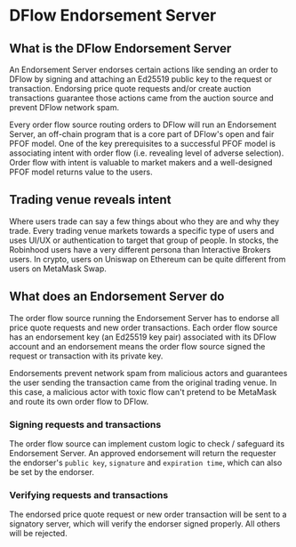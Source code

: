 # DFlow Endorsement Server

## What is the DFlow Endorsement Server

An Endorsement Server endorses certain actions like sending an order to DFlow by signing and attaching an Ed25519 public key to the request or transaction. Endorsing price quote requests and/or create auction transactions guarantee those actions came from the auction source and prevent DFlow network spam.

Every order flow source routing orders to DFlow will run an Endorsement Server, an off-chain program that is a core part of DFlow's open and fair PFOF model. One of the key prerequisites to a successful PFOF model is associating intent with order flow (i.e. revealing level of adverse selection). Order flow with intent is valuable to market makers and a well-designed PFOF model returns value to the users.

## Trading venue reveals intent

Where users trade can say a few things about who they are and why they trade. Every trading venue markets towards a specific type of users and uses UI/UX or authentication to target that group of people. In stocks, the Robinhood users have a very different persona than Interactive Brokers users. In crypto, users on Uniswap on Ethereum can be quite different from users on MetaMask Swap.

## What does an Endorsement Server do

The order flow source running the Endorsement Server has to endorse all price quote requests and new order transactions. Each order flow source has an endorsement key (an Ed25519 key pair) associated with its DFlow account and an endorsement means the order flow source signed the request or transaction with its private key.

Endorsements prevent network spam from malicious actors and guarantees the user sending the transaction came from the original trading venue. In this case, a malicious actor with toxic flow can't pretend to be MetaMask and route its own order flow to DFlow.

### Signing requests and transactions

The order flow source can implement custom logic to check / safeguard its Endorsement Server. An approved endorsement will return the requester the endorser's `public key`, `signature` and `expiration time`, which can also be set by the endorser.

### Verifying requests and transactions

The endorsed price quote request or new order transaction will be sent to a signatory server, which will verify the endorser signed properly. All others will be rejected.
